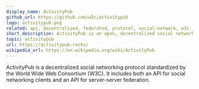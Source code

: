 ```yaml
---
display_name: ActivityPub
github_url: https://github.com/w3c/activitypub
logo: activitypub.png
related: api, decentralized, federated, protocol, social-network, w3c
short_description: ActivityPub is an open, decentralized social networking protocol.
topic: activitypub
url: https://activitypub.rocks/
wikipedia_url: https://en.wikipedia.org/wiki/ActivityPub
---
```

ActivityPub is a decentralized social networking protocol standardized by the World Wide Web Consortium (W3C). It includes both an API for social networking clients and an API for server-server federation.
